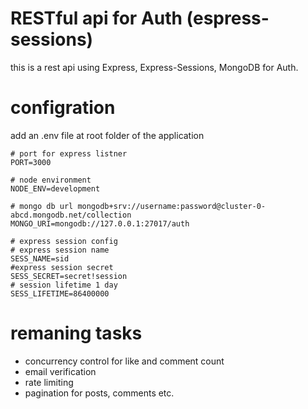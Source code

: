 # RESTful api for Auth (espress-sessions)

this is a rest api using Express, Express-Sessions, MongoDB for Auth.

# configration

add an .env file at root folder of the application

```
# port for express listner
PORT=3000

# node environment
NODE_ENV=development

# mongo db url mongodb+srv://username:password@cluster-0-abcd.mongodb.net/collection
MONGO_URI=mongodb://127.0.0.1:27017/auth

# express session config
# express session name
SESS_NAME=sid
#express session secret
SESS_SECRET=secret!session
# session lifetime 1 day
SESS_LIFETIME=86400000
```

# remaning tasks

- concurrency control for like and comment count
- email verification
- rate limiting
- pagination for posts, comments etc.
  